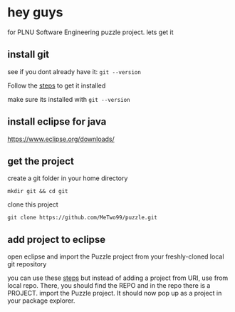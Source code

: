 # hey guys
for PLNU Software Engineering puzzle project. lets get it

## install git
see if you dont already have it: `git --version`

Follow the [steps](https://git-scm.com/book/en/v2/Getting-Started-Installing-Git) to get it installed

make sure its installed with `git --version`

## install eclipse for java
https://www.eclipse.org/downloads/

## get the project
create a git folder in your home directory

`mkdir git && cd git`

clone this project

`git clone https://github.com/MeTwo99/puzzle.git`

## add project to eclipse
open eclipse and import the Puzzle project from your freshly-cloned local git repository

you can use these [steps](https://courses.cs.washington.edu/courses/cse373/18au/resources/eclipse-import-from-git-guide.html) but instead of adding a project from URI, use from local repo. There, you should find the REPO and in the repo there is a PROJECT. import the Puzzle project. It should now pop up as a project in your package explorer. 